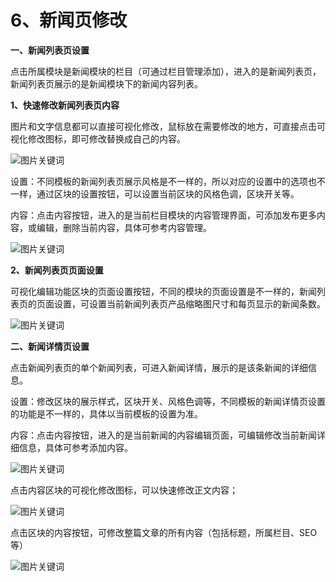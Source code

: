 # 6、新闻页修改

**一、新闻列表页设置**

点击所属模块是新闻模块的栏目（可通过栏目管理添加），进入的是新闻列表页，新闻列表页展示的是新闻模块下的新闻内容列表。

**1、快速修改新闻列表页内容**

图片和文字信息都可以直接可视化修改，鼠标放在需要修改的地方，可直接点击可视化修改图标，即可修改替换成自己的内容。

![图片关键词](https://help.mituo.cn/jz/upload/201902/1550817491974372.jpg)

设置：不同模板的新闻列表页展示风格是不一样的，所以对应的设置中的选项也不一样，通过区块的设置按钮，可以设置当前区块的风格色调，区块开关等。

内容：点击内容按钮，进入的是当前栏目模块的内容管理界面，可添加发布更多内容，或编辑，删除当前内容，具体可参考内容管理。

![图片关键词](https://help.mituo.cn/jz/upload/201902/1549872222629015.jpg)

**2、新闻列表页页面设置**

可视化编辑功能区块的页面设置按钮，不同的模块的页面设置是不一样的，新闻列表页的页面设置，可设置当前新闻列表页产品缩略图尺寸和每页显示的新闻条数。

![图片关键词](https://help.mituo.cn/jz/upload/201902/1549872265715171.jpg)

**二、新闻详情页设置**

点击新闻列表页的单个新闻列表，可进入新闻详情，展示的是该条新闻的详细信息。

设置：修改区块的展示样式，区块开关、风格色调等，不同模板的新闻详情页设置的功能是不一样的，具体以当前模板的设置为准。

内容：点击内容按钮，进入的是当前新闻的内容编辑页面，可编辑修改当前新闻详细信息，具体可参考添加内容。

![图片关键词](https://help.mituo.cn/jz/upload/201902/1550754036952444.jpg)

点击内容区块的可视化修改图标，可以快速修改正文内容；

![图片关键词](https://help.mituo.cn/jz/upload/201902/1550754460674785.jpg)

点击区块的内容按钮，可修改整篇文章的所有内容（包括标题，所属栏目、SEO等）

![图片关键词](https://help.mituo.cn/jz/upload/201902/1550754313826260.jpg)